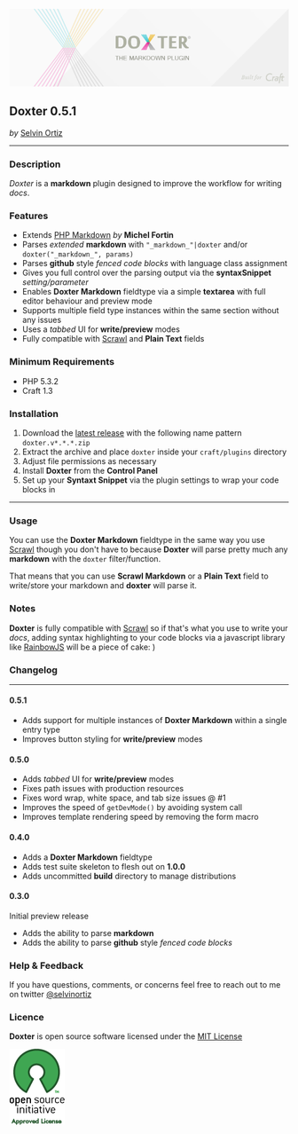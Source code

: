 ![Doxter](resources/img/doxter.png)

## Doxter 0.5.1
*by* [Selvin Ortiz](http://twitter.com/selvinortiz)

 ----
### Description
_Doxter_ is a **markdown** plugin designed to improve the workflow for writing _docs_.

### Features
* Extends [PHP Markdown](https://github.com/michelf/php-markdown) _by_ **Michel Fortin**
* Parses _extended_ **markdown** with `"_markdown_"|doxter` and/or `doxter("_markdown_", params)`
* Parses **github** style _fenced code blocks_ with language class assignment
* Gives you full control over the parsing output via the **syntaxSnippet** _setting/parameter_
* Enables **Doxter Markdown** fieldtype via a simple **textarea** with full editor behaviour and preview mode
* Supports multiple field type instances within the same section without any issues
* Uses a _tabbed_ UI for **write/preview** modes
* Fully compatible with [Scrawl](https://github.com/builtbysplash/craft-scrawl) and **Plain Text** fields

### Minimum Requirements
- PHP 5.3.2
- Craft 1.3

### Installation
1. Download the [latest release](https://github.com/selvinortiz/craft.doxter/releases) with the following name pattern `doxter.v*.*.*.zip`
2. Extract the archive and place `doxter` inside your `craft/plugins` directory
3. Adjust file permissions as necessary
4. Install **Doxter** from the **Control Panel**
5. Set up your **Syntaxt Snippet** via the plugin settings to wrap your code blocks in

----

### Usage
You can use the **Doxter Markdown** fieldtype in the same way you use [Scrawl](https://github.com/builtbysplash/craft-scrawl)
though you don't have to because **Doxter** will parse pretty much any **markdown** with the `doxter` filter/function.

That means that you can use **Scrawl Markdown** or a **Plain Text** field to write/store your markdown and **doxter** will parse it.

### Notes
**Doxter** is fully compatible with [Scrawl](https://github.com/builtbysplash/craft-scrawl)
so if that's what you use to write your _docs_, adding syntax highlighting to your code blocks via a javascript library like
[RainbowJS](https://github.com/ccampbell/rainbow) will be a piece of cake: )

### Changelog

----
#### 0.5.1
* Adds support for multiple instances of **Doxter Markdown** within a single entry type
* Improves button styling for **write/preview** modes

#### 0.5.0
* Adds _tabbed_ UI for **write/preview** modes
* Fixes path issues with production resources
* Fixes word wrap, white space, and tab size issues  @ #1
* Improves the speed of `getDevMode()` by avoiding system call
* Improves template rendering speed by removing the form macro

#### 0.4.0
* Adds a **Doxter Markdown** fieldtype
* Adds test suite skeleton to flesh out on **1.0.0**
* Adds uncommitted **build** directory to manage distributions

#### 0.3.0
Initial preview release

* Adds the ability to parse **markdown**
* Adds the ability to parse **github** style _fenced code blocks_

### Help & Feedback
If you have questions, comments, or concerns feel free to reach out to me on twitter [@selvinortiz](http://twitter.com/selvinortiz)

### Licence
**Doxter** is open source software licensed under the [MIT License](http://opensource.org/licenses/MIT)

![Open Source Initiative](resources/img/osilogo.png)
